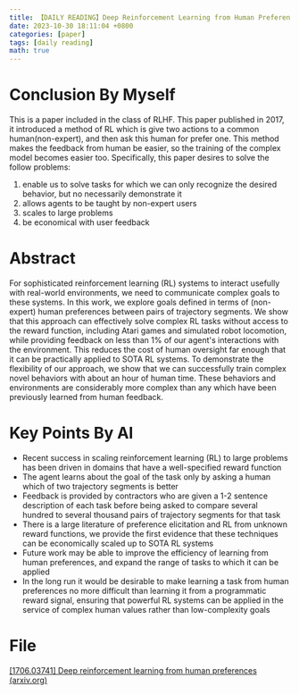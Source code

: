 ```yaml
---
title: 【DAILY READING】Deep Reinforcement Learning from Human Preferences
date: 2023-10-30 18:11:04 +0800
categories: [paper]
tags: [daily reading]
math: true
---
```



# Conclusion By Myself
This is a paper included in the class of RLHF. 
This paper published in 2017, it introduced a method of RL which is give two actions to a common human(non-expert), and then ask this human for prefer one.
This method makes the feedback from human be easier, so the training of the complex model becomes easier too.
Specifically, this paper desires to solve the follow problems:
1. enable us to solve tasks for which we can only recognize the desired behavior, but no necessarily demonstrate it
2. allows agents to be taught by non-expert users
3. scales to large problems
4. be economical with user feedback

# Abstract
For sophisticated reinforcement learning (RL) systems to interact usefully with real-world environments, we need to communicate complex goals to these systems. 
In this work, we explore goals defined in terms of (non-expert) human preferences between pairs of trajectory segments.
We show that this approach can effectively solve complex RL tasks without access to the reward function, including Atari games and simulated robot locomotion, while providing feedback on less than 1% of our agent's interactions with the environment.
This reduces the cost of human oversight far enough that it can be practically applied to SOTA RL systems.
To demonstrate the flexibility of our approach, we show that we can successfully train complex novel behaviors with about an hour of human time.
These behaviors and environments are considerably more complex than any which have been previously learned from human feedback.
# Key Points By AI
- Recent success in scaling reinforcement learning (RL) to large problems has been driven in domains that have a well-specified reward function
- The agent learns about the goal of the task only by asking a human which of two trajectory segments is better
- Feedback is provided by contractors who are given a 1-2 sentence description of each task before being asked to compare several hundred to several thousand pairs of trajectory segments for that task
- There is a large literature of preference elicitation and RL from unknown reward functions, we provide the first evidence that these techniques can be economically scaled up to SOTA RL systems
- Future work may be able to improve the efficiency of learning from human preferences, and expand the range of tasks to which it can be applied
- In the long run it would be desirable to make learning a task from human preferences no more difficult than learning it from a programmatic reward signal, ensuring that powerful RL systems can be applied in the service of complex human values rather than low-complexity goals

# File
[[1706.03741] Deep reinforcement learning from human preferences (arxiv.org)](https://arxiv.org/abs/1706.03741) 